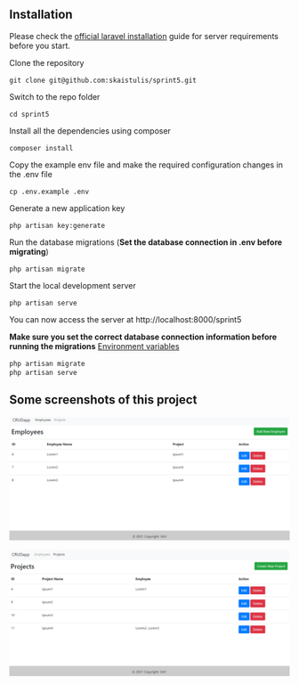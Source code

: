 ## Installation

Please check the [official laravel installation](https://laravel.com/docs/8.x/installation) guide for server requirements before you start.

Clone the repository

    git clone git@github.com:skaistulis/sprint5.git

Switch to the repo folder

    cd sprint5

Install all the dependencies using composer

    composer install

Copy the example env file and make the required configuration changes in the .env file

    cp .env.example .env

Generate a new application key

    php artisan key:generate

Run the database migrations (**Set the database connection in .env before migrating**)

    php artisan migrate

Start the local development server

    php artisan serve

You can now access the server at http://localhost:8000/sprint5

**Make sure you set the correct database connection information before running the migrations** [Environment variables](#environment-variables)

    php artisan migrate
    php artisan serve

## Some screenshots of this project

![Screenshot](emp.PNG)

![Screenshot](pro.PNG)
